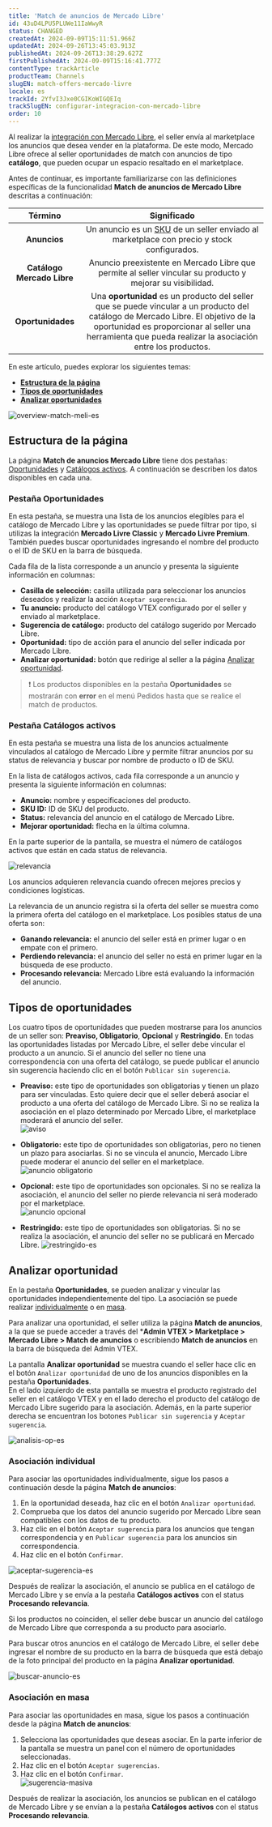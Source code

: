 ```yaml
---
title: 'Match de anuncios de Mercado Libre'
id: 43uD4LPU5PLUWe11IaWwyR
status: CHANGED
createdAt: 2024-09-09T15:11:51.966Z
updatedAt: 2024-09-26T13:45:03.913Z
publishedAt: 2024-09-26T13:38:29.627Z
firstPublishedAt: 2024-09-09T15:16:41.777Z
contentType: trackArticle
productTeam: Channels
slugEN: match-offers-mercado-livre
locale: es
trackId: 2YfvI3Jxe0CGIKoWIGQEIq
trackSlugEN: configurar-integracion-con-mercado-libre
order: 10
---
```


Al realizar la [integración con Mercado Libre](/es/tracks/configurar-integracao-do-mercado-livre--2YfvI3Jxe0CGIKoWIGQEIq), el seller envía al marketplace los anuncios que desea vender en la plataforma. De este modo, Mercado Libre ofrece al seller oportunidades de match con anuncios de tipo **catálogo**, que pueden ocupar un espacio resaltado en el marketplace.

Antes de continuar, es importante familiarizarse con las definiciones específicas de la funcionalidad **Match de anuncios de Mercado Libre** descritas a continuación:  

| **Término** | **Significado** |
|:---:|:---:|
| **Anuncios** | Un anuncio es un [SKU](/es/tracks/catalogo-101--5AF0XfnjfWeopIFBgs3LIQ/3mJbIqMlz6oKDmyZ2bKJoA) de un seller enviado al marketplace con precio y stock configurados. |
| **Catálogo Mercado Libre** | Anuncio preexistente en Mercado Libre que permite al seller vincular su producto y mejorar su visibilidad. |
| **Oportunidades** | Una **oportunidad** es un producto del seller que se puede vincular a un producto del catálogo de Mercado Libre. El objetivo de la oportunidad es proporcionar al seller una herramienta que pueda realizar la asociación entre los productos. |

En este artículo, puedes explorar los siguientes temas:  

- [**Estructura de la página**](#estructura-de-la-pagina)  
- [**Tipos de oportunidades**](#tipos-de-oportunidades)  
- [**Analizar oportunidades**](#analizar-oportunidad)  

![overview-match-meli-es](https://raw.githubusercontent.com/vtexdocs/help-center-content/refs/heads/main/docs/es/tracks/marketplace/configurar-integracion-con-mercado-libre/match-de-anuncios-de-mercado-libre_1.png)

## Estructura de la página

La página **Match de anuncios Mercado Libre** tiene dos pestañas: [Oportunidades](#pestana-oportunidades) y [Catálogos activos](#pestana-catalogos-activos). A continuación se describen los datos disponibles en cada una.  

### Pestaña Oportunidades

En esta pestaña, se muestra una lista de los anuncios elegibles para el catálogo de Mercado Libre y las oportunidades se puede filtrar por tipo, si utilizas la integración **Mercado Livre Classic** y **Mercado Livre Premium**. También puedes buscar oportunidades ingresando el nombre del producto o el ID de SKU en la barra de búsqueda.  

Cada fila de la lista corresponde a un anuncio y presenta la siguiente información en columnas:  

- **Casilla de selección:** casilla utilizada para seleccionar los anuncios deseados y realizar la acción `Aceptar sugerencia`.  
- **Tu anuncio:** producto del catálogo VTEX configurado por el seller y enviado al marketplace.  
- **Sugerencia de catálogo:** producto del catálogo sugerido por Mercado Libre.  
- **Oportunidad:** tipo de acción para el anuncio del seller indicada por Mercado Libre.  
- **Analizar oportunidad:** botón que redirige al seller a la página [Analizar oportunidad](#analizar-oportunidad).  

> ❗ Los productos disponibles en la pestaña **Oportunidades** se mostrarán con **error** en el menú Pedidos hasta que se realice el match de productos.

### Pestaña Catálogos activos

En esta pestaña se muestra una lista de los anuncios actualmente vinculados al catálogo de Mercado Libre y permite filtrar anuncios por su status de relevancia y buscar por nombre de producto o ID de SKU.  

En la lista de catálogos activos, cada fila corresponde a un anuncio y presenta la siguiente información en columnas:  

- **Anuncio:** nombre y especificaciones del producto.  
- **SKU ID:** ID de SKU del producto.  
- **Status:** relevancia del anuncio en el catálogo de Mercado Libre.  
- **Mejorar oportunidad:** flecha en la última columna. 

En la parte superior de la pantalla, se muestra el número de catálogos activos que están en cada status de relevancia.  

![relevancia](https://raw.githubusercontent.com/vtexdocs/help-center-content/refs/heads/main/docs/es/tracks/marketplace/configurar-integracion-con-mercado-libre/match-de-anuncios-de-mercado-libre_2.png)

<div class=”alert alert-info>
Los anuncios adquieren relevancia cuando ofrecen mejores precios y condiciones logísticas.
</div>

La relevancia de un anuncio registra si la oferta del seller se muestra como la primera oferta del catálogo en el marketplace. Los posibles status de una oferta son:  

- **Ganando relevancia:** el anuncio del seller está en primer lugar o en empate con el primero.  
- **Perdiendo relevancia:** el anuncio del seller no está en primer lugar en la búsqueda de ese producto.  
- **Procesando relevancia:** Mercado Libre está evaluando la información del anuncio.  

## Tipos de oportunidades

Los cuatro tipos de oportunidades que pueden mostrarse para los anuncios de un seller son: **Preaviso, Obligatorio**, **Opcional** y **Restringido**. En todas las oportunidades listadas por Mercado Libre, el seller debe vincular el producto a un anuncio. Si el anuncio del seller no tiene una correspondencia con una oferta del catálogo, se puede publicar el anuncio sin sugerencia haciendo clic en el botón `Publicar sin sugerencia`.  

- **Preaviso:** este tipo de oportunidades son obligatorias y tienen un plazo para ser vinculadas. Esto quiere decir que el seller deberá asociar el producto a una oferta del catálogo de Mercado Libre. Si no se realiza la asociación en el plazo determinado por Mercado Libre, el marketplace moderará el anuncio del seller.  
![aviso](https://raw.githubusercontent.com/vtexdocs/help-center-content/refs/heads/main/docs/es/tracks/marketplace/configurar-integracion-con-mercado-libre/match-de-anuncios-de-mercado-libre_3.png)

- **Obligatorio:** este tipo de oportunidades son obligatorias, pero no tienen un plazo para asociarlas. Si no se vincula el anuncio, Mercado Libre puede moderar el anuncio del seller en el marketplace.  
![anuncio obligatorio](https://raw.githubusercontent.com/vtexdocs/help-center-content/refs/heads/main/docs/es/tracks/marketplace/configurar-integracion-con-mercado-libre/match-de-anuncios-de-mercado-libre_4.png)

- **Opcional:** este tipo de oportunidades son opcionales. Si no se realiza la asociación, el anuncio del seller no pierde relevancia ni será moderado por el marketplace.  
![anuncio opcional](https://raw.githubusercontent.com/vtexdocs/help-center-content/refs/heads/main/docs/es/tracks/marketplace/configurar-integracion-con-mercado-libre/match-de-anuncios-de-mercado-libre_5.png)  
- **Restringido:** este tipo de oportunidades son obligatorias. Si no se realiza la asociación, el anuncio del seller no se publicará en Mercado Libre.
![restringido-es](https://raw.githubusercontent.com/vtexdocs/help-center-content/refs/heads/main/docs/es/tracks/marketplace/configurar-integracion-con-mercado-libre/match-de-anuncios-de-mercado-libre_6.png)

## Analizar oportunidad

En la pestaña **Oportunidades**, se pueden analizar y vincular las oportunidades independientemente del tipo. La asociación se puede realizar [individualmente](#asociacion-individual) o en [masa](#asociacion-en-masa).

Para analizar una oportunidad, el seller utiliza la página **Match de anuncios**, a la que se puede acceder a través del ***Admin VTEX > Marketplace > Mercado Libre > Match de anuncios** o escribiendo **Match de anuncios** en la barra de búsqueda del Admin VTEX.  

La pantalla **Analizar oportunidad** se muestra cuando el seller hace clic en el botón `Analizar oportunidad` de uno de los anuncios disponibles en la pestaña **Oportunidades**.  
En el lado izquierdo de esta pantalla se muestra el producto registrado del seller en el catálogo VTEX y en el lado derecho el producto del catálogo de Mercado Libre sugerido para la asociación. Además, en la parte superior derecha se encuentran los botones `Publicar sin sugerencia` y `Aceptar sugerencia`. 

![analisis-op-es](https://raw.githubusercontent.com/vtexdocs/help-center-content/refs/heads/main/docs/es/tracks/marketplace/configurar-integracion-con-mercado-libre/match-de-anuncios-de-mercado-libre_7.png)

### Asociación individual

Para asociar las oportunidades individualmente, sigue los pasos a continuación desde la página **Match de anuncios**:  

1. En la oportunidad deseada, haz clic en el botón `Analizar oportunidad`.  
2. Comprueba que los datos del anuncio sugerido por Mercado Libre sean compatibles con los datos de tu producto.  
3. Haz clic en el botón `Aceptar sugerencia` para los anuncios que tengan correspondencia y en `Publicar sugerencia` para los anuncios sin correspondencia.  
4. Haz clic en el botón `Confirmar`.  

![aceptar-sugerencia-es](https://raw.githubusercontent.com/vtexdocs/help-center-content/refs/heads/main/docs/es/tracks/marketplace/configurar-integracion-con-mercado-libre/match-de-anuncios-de-mercado-libre_8.png)

Después de realizar la asociación, el anuncio se publica en el catálogo de Mercado Libre y se envía a la pestaña **Catálogos activos** con el status **Procesando relevancia**.  

Si los productos no coinciden, el seller debe buscar un anuncio del catálogo de Mercado Libre que corresponda a su producto para asociarlo.  

Para buscar otros anuncios en el catálogo de Mercado Libre, el seller debe ingresar el nombre de su producto en la barra de búsqueda que está debajo de la foto principal del producto en la página **Analizar oportunidad**.  

![buscar-anuncio-es](https://raw.githubusercontent.com/vtexdocs/help-center-content/refs/heads/main/docs/es/tracks/marketplace/configurar-integracion-con-mercado-libre/match-de-anuncios-de-mercado-libre_9.png)

### Asociación en masa

Para asociar las oportunidades en masa, sigue los pasos a continuación desde la página **Match de anuncios**:  

1. Selecciona las oportunidades que deseas asociar. En la parte inferior de la pantalla se muestra un panel con el número de oportunidades seleccionadas.  
2. Haz clic en el botón `Aceptar sugerencias`.  
3. Haz clic en el botón `Confirmar`.  
![sugerencia-masiva](https://raw.githubusercontent.com/vtexdocs/help-center-content/refs/heads/main/docs/es/tracks/marketplace/configurar-integracion-con-mercado-libre/match-de-anuncios-de-mercado-libre_10.png)

Después de realizar la asociación, los anuncios se publican en el catálogo de Mercado Libre y se envían a la pestaña **Catálogos activos** con el status **Procesando relevancia**.  
